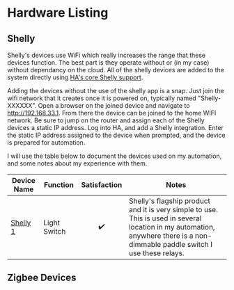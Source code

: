 # Hardware Listing

## Shelly 

Shelly's devices use WiFi which really increases the range that these devices function. The best part is they
operate without or (in my case) without dependancy on the cloud.  All of the shelly devices are added to the 
system directly using [HA's core Shelly support](https://www.home-assistant.io/integrations/shelly/).

Adding the devices without the use of the shelly app is a snap. Just join the wifi network that it creates once
it is powered on, typically named "Shelly-XXXXXX".  Open a browser on the joined device and navigate to http://192.168.33.1.
From there the device can be joined to the home WIFI network.  Be sure to jump on the router and assign each of
the Shelly devices a static IP address. Log into HA, and add a Shelly integration.  Enter the static IP address 
assigned to the device when prompted, and the device is prepared for automation. 

I will use the table below to document the devices used on my automation, and some notes about my experience with them.

| Device Name | Function | Satisfaction | Notes |
| --- | --- | :---: | --- |
| [Shelly 1](https://shelly.cloud/products/shelly-1-smart-home-automation-relay/) | Light Switch | :heavy_check_mark: | Shelly's flagship product and it is very simple to use. This is used in several location in my automation, anywhere there is a non-dimmable paddle switch I use these relays. |

## Zigbee Devices

